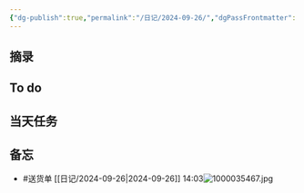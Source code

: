 ```yaml
---
{"dg-publish":true,"permalink":"/日记/2024-09-26/","dgPassFrontmatter":true}
---
```



## 摘录


## To do


## 当天任务



## 备忘
- #送货单 [[日记/2024-09-26\|2024-09-26]] 14:03![1000035467.jpg](/img/user/%E9%99%84%E4%BB%B6/1000035467.jpg)

